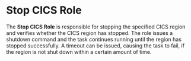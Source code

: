 **Stop CICS Role**
========================

The **Stop CICS Role** is responsible for stopping the specified CICS region and verifies whether the CICS region has stopped. The role issues a shutdown command and the task continues running until the region has stopped successfully. A timeout can be issued, causing the task to fail, if the region is not shut down within a certain amount of time.

